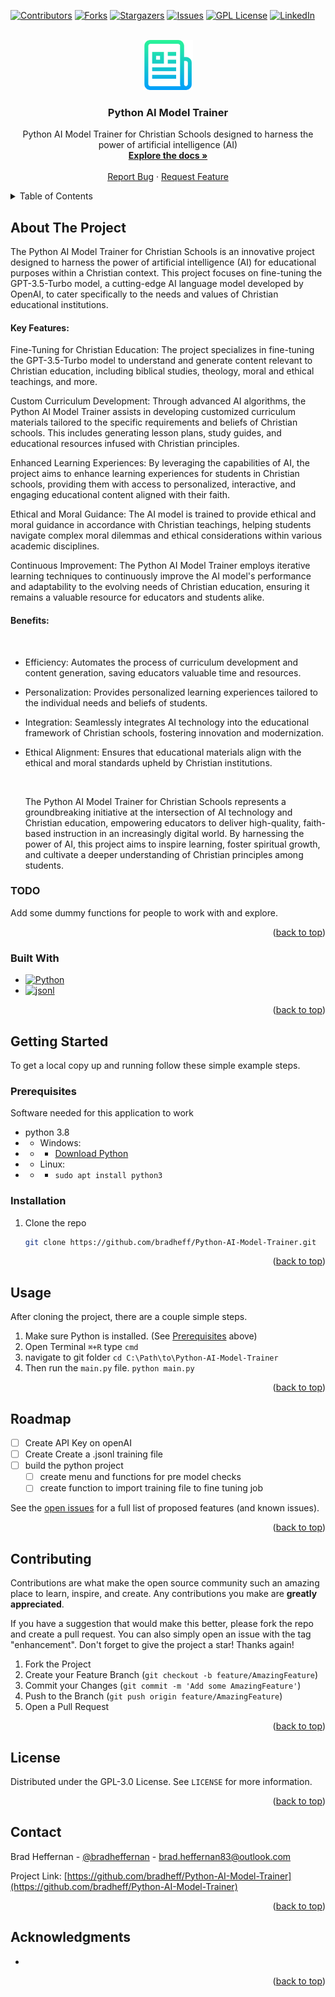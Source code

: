 <a name="readme-top"></a>

[![Contributors][contributors-shield]][contributors-url]
[![Forks][forks-shield]][forks-url]
[![Stargazers][stars-shield]][stars-url]
[![Issues][issues-shield]][issues-url]
[![GPL License][license-shield]][license-url]
[![LinkedIn][linkedin-shield]][linkedin-url]

<!-- PROJECT LOGO -->
<br />
<div align="center">
  <a href="https://github.com/BradHeff/Python-AI-Model-Trainer">
    <img src="images/logo.png" alt="Logo" width="80" height="80">
  </a>

<h3 align="center">Python AI Model Trainer</h3>

  <p align="center">
    Python AI Model Trainer for Christian Schools designed to harness the power of artificial intelligence (AI)
    <br />
    <a href="https://github.com/BradHeff/Python-AI-Model-Trainer"><strong>Explore the docs »</strong></a>
    <br />
    <br />
    <a href="https://github.com/bradheff/Python-AI-Model-Trainer/issues">Report Bug</a>
    ·
    <a href="https://github.com/bradheff/Python-AI-Model-Trainer/issues">Request Feature</a>
  </p>
</div>

<!-- TABLE OF CONTENTS -->
<details>
  <summary>Table of Contents</summary>
  <ol>
    <li>
      <a href="#about-the-project">About The Project</a>
      <ul>
        <li><a href="#todo">TODO:</a></li>
        <li><a href="#built-with">Built With</a></li>
      </ul>
    </li>
    <li>
      <a href="#getting-started">Getting Started</a>
      <ul>
        <li><a href="#prerequisites">Prerequisites</a></li>
        <li><a href="#installation">Installation</a></li>
      </ul>
    </li>
    <li><a href="#usage">Usage</a></li>
    <li><a href="#roadmap">Roadmap</a></li>
    <li><a href="#contributing">Contributing</a></li>
    <li><a href="#license">License</a></li>
    <li><a href="#contact">Contact</a></li>
    <li><a href="#acknowledgments">Acknowledgments</a></li>
  </ol>
</details>

<!-- ABOUT THE PROJECT -->

## About The Project

<!-- [![Product Name Screen Shot][product-screenshot]](https://www.horizon.sa.edu.au) -->

The Python AI Model Trainer for Christian Schools is an innovative project designed to harness the power of artificial intelligence (AI) for educational purposes within a Christian context. This project focuses on fine-tuning the GPT-3.5-Turbo model, a cutting-edge AI language model developed by OpenAI, to cater specifically to the needs and values of Christian educational institutions.

#### Key Features:

Fine-Tuning for Christian Education: The project specializes in fine-tuning the GPT-3.5-Turbo model to understand and generate content relevant to Christian education, including biblical studies, theology, moral and ethical teachings, and more.

Custom Curriculum Development: Through advanced AI algorithms, the Python AI Model Trainer assists in developing customized curriculum materials tailored to the specific requirements and beliefs of Christian schools. This includes generating lesson plans, study guides, and educational resources infused with Christian principles.

Enhanced Learning Experiences: By leveraging the capabilities of AI, the project aims to enhance learning experiences for students in Christian schools, providing them with access to personalized, interactive, and engaging educational content aligned with their faith.

Ethical and Moral Guidance: The AI model is trained to provide ethical and moral guidance in accordance with Christian teachings, helping students navigate complex moral dilemmas and ethical considerations within various academic disciplines.

Continuous Improvement: The Python AI Model Trainer employs iterative learning techniques to continuously improve the AI model's performance and adaptability to the evolving needs of Christian education, ensuring it remains a valuable resource for educators and students alike.

#### Benefits:

<br/>

- Efficiency: Automates the process of curriculum development and content generation, saving educators valuable time and resources.
- Personalization: Provides personalized learning experiences tailored to the individual needs and beliefs of students.
- Integration: Seamlessly integrates AI technology into the educational framework of Christian schools, fostering innovation and modernization.
- Ethical Alignment: Ensures that educational materials align with the ethical and moral standards upheld by Christian institutions.

  <br/>

  The Python AI Model Trainer for Christian Schools represents a groundbreaking initiative at the intersection of AI technology and Christian education, empowering educators to deliver high-quality, faith-based instruction in an increasingly digital world. By harnessing the power of AI, this project aims to inspire learning, foster spiritual growth, and cultivate a deeper understanding of Christian principles among students.<br/>

### TODO

Add some dummy functions for people to work with and explore.

<p align="right">(<a href="#readme-top">back to top</a>)</p>

### Built With

- [![Python][Python3]][python-url]
- [![jsonl][jsonl]][tkinter-url]

<p align="right">(<a href="#readme-top">back to top</a>)</p>

<!-- GETTING STARTED -->

## Getting Started

To get a local copy up and running follow these simple example steps.

### Prerequisites

Software needed for this application to work

- python 3.8
- - Windows:
- - - [Download Python](python-url)
- - Linux:
- - - `sudo apt install python3`

### Installation

1. Clone the repo
   ```sh
   git clone https://github.com/bradheff/Python-AI-Model-Trainer.git
   ```

<p align="right">(<a href="#readme-top">back to top</a>)</p>

<!-- USAGE EXAMPLES -->

## Usage

After cloning the project, there are a couple simple steps.

1. Make sure Python is installed. (See <a href="#prerequisites">Prerequisites</a> above)
2. Open Terminal `⌘+R` type `cmd`
3. navigate to git folder `cd C:\Path\to\Python-AI-Model-Trainer`
4. Then run the `main.py` file.
   `python main.py`

<!--_For more examples, please refer to the [Documentation](https://github.com/BradHeff/Python-AI-Model-Trainer/wiki)_-->

<p align="right">(<a href="#readme-top">back to top</a>)</p>

<!-- ROADMAP -->

## Roadmap

- [ ] Create API Key on openAI
- [ ] Create Create a .jsonl training file
- [ ] build the python project
  - [ ] create menu and functions for pre model checks
  - [ ] create function to import training file to fine tuning job

See the [open issues](https://github.com/bradheff/Python-AI-Model-Trainer/issues) for a full list of proposed features (and known issues).

<p align="right">(<a href="#readme-top">back to top</a>)</p>

<!-- CONTRIBUTING -->

## Contributing

Contributions are what make the open source community such an amazing place to learn, inspire, and create. Any contributions you make are **greatly appreciated**.

If you have a suggestion that would make this better, please fork the repo and create a pull request. You can also simply open an issue with the tag "enhancement".
Don't forget to give the project a star! Thanks again!

1. Fork the Project
2. Create your Feature Branch (`git checkout -b feature/AmazingFeature`)
3. Commit your Changes (`git commit -m 'Add some AmazingFeature'`)
4. Push to the Branch (`git push origin feature/AmazingFeature`)
5. Open a Pull Request

<p align="right">(<a href="#readme-top">back to top</a>)</p>

<!-- LICENSE -->

## License

Distributed under the GPL-3.0 License. See `LICENSE` for more information.

<p align="right">(<a href="#readme-top">back to top</a>)</p>

<!-- CONTACT -->

## Contact

Brad Heffernan - [@bradheffernan](https://twitter.com/bradheffernan) - brad.heffernan83@outlook.com

Project Link: [https://github.com/bradheff/Python-AI-Model-Trainer](https://github.com/bradheff/Python-AI-Model-Trainer)

<p align="right">(<a href="#readme-top">back to top</a>)</p>

<!-- ACKNOWLEDGMENTS -->

## Acknowledgments

- []()

<p align="right">(<a href="#readme-top">back to top</a>)</p>

<!-- MARKDOWN LINKS & IMAGES -->
<!-- https://www.markdownguide.org/basic-syntax/#reference-style-links -->

[contributors-shield]: https://img.shields.io/github/contributors/bradheff/Python-AI-Model-Trainer.svg?style=for-the-badge
[contributors-url]: https://github.com/bradheff/Python-AI-Model-Trainer/graphs/contributors
[forks-shield]: https://img.shields.io/github/forks/bradheff/Python-AI-Model-Trainer.svg?style=for-the-badge
[forks-url]: https://github.com/bradheff/Python-AI-Model-Trainer/network/members
[stars-shield]: https://img.shields.io/github/stars/bradheff/Python-AI-Model-Trainer.svg?style=for-the-badge
[stars-url]: https://github.com/bradheff/Python-AI-Model-Trainer/stargazers
[issues-shield]: https://img.shields.io/github/issues/bradheff/Python-AI-Model-Trainer.svg?style=for-the-badge
[issues-url]: https://github.com/bradheff/Python-AI-Model-Trainer/issues
[license-shield]: https://img.shields.io/github/license/bradheff/Python-AI-Model-Trainer?style=for-the-badge
[license-url]: https://github.com/BradHeff/Python-AI-Model-Trainer/blob/master/LICENSE
[linkedin-shield]: https://img.shields.io/badge/-LinkedIn-black.svg?style=for-the-badge&logo=linkedin&colorB=555
[linkedin-url]: https://www.linkedin.com/in/brad-heffernan83/

<!-- [product-screenshot]: images/screenshot1.png -->

[tkinter]: https://img.shields.io/badge/tkinter-35495E?style=for-the-badge&logo=python&logoColor=61DAFB
[jsonl]: https://img.shields.io/badge/jsonl-35495E?style=for-the-badge&logo=json&logoColor=61DAFB
[Python3]: https://img.shields.io/badge/Python-35495E?style=for-the-badge&logo=python&logoColor=61DAFB
[python-url]: https://www.python.org/
[tkinter-url]: https://docs.python.org/3/library/tkinter.html
[jsonl-url]: https://jsonlines.org/
